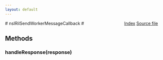 ```yaml
---
layout: default
---
```

<div class='links' style='float:right'><a href="../index.html">Index</a>
<a href="http://dxr.mozilla.org/mozilla-central/source/dom/system/gonk/nsIRadioInterfaceLayer.idl">Source file</a>
</div>
# nsIRilSendWorkerMessageCallback #

## Methods ##

### handleResponse(response) ###
